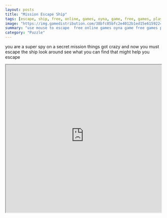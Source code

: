 ```yaml
---
layout: posts
title: "Mission Escape Ship"
tags: [escape, ship, free, online, games, oyna, game, free, games, play, play, games]
image: "https://img.gamedistribution.com/38bfc05bfc2e4012b1ed15e615922406.jpg"
summary: "use mouse to escape  free online games oyna game free games play play games"
category: "Puzzle"
---
```


you are a super spy on a secret mission things got crazy and now you must escape the ship look around see what you can find that might help you escape

<iframe width="100%" height="480px;" src="https://flash.gamedistribution.com?game=38bfc05bfc2e4012b1ed15e615922406"></iframe>
